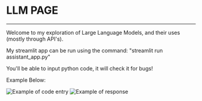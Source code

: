 # LLM PAGE
---
Welcome to my exploration of Large Language Models, and their uses (mostly through API's).

My streamlit app can be run using the command: "streamlit run assistant_app.py"

You'll be able to input python code, it will check it for bugs!

Example Below:

![Example of code entry](Pictures/Screenshot%202024-06-17%20at%202.21.28%E2%80%AFPM.png)
![Example of response](Pictures/Screenshot%202024-06-17%20at%202.21.41%E2%80%AFPM.png)